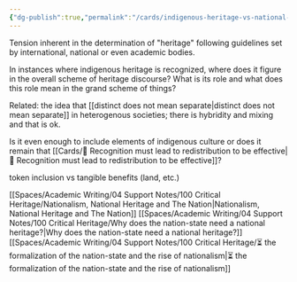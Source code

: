 ```yaml
---
{"dg-publish":true,"permalink":"/cards/indigenous-heritage-vs-national-heritage/"}
---
```


Tension inherent in the determination of "heritage" following guidelines set by international, national or even academic bodies.

In instances where indigenous heritage is recognized, where does it figure in the overall scheme of heritage discourse? What is its role and what does this role mean in the grand scheme of things? 

Related: the idea that [[distinct does not mean separate\|distinct does not mean separate]] in heterogenous societies; there is hybridity and mixing and that is ok.

Is it even enough to include elements of indigenous culture or does it remain that [[Cards/🫚 Recognition must lead to redistribution to be effective\|🫚 Recognition must lead to redistribution to be effective]]? 

token inclusion vs tangible benefits (land, etc.)

[[Spaces/Academic Writing/04 Support Notes/100 Critical Heritage/Nationalism, National Heritage and The Nation\|Nationalism, National Heritage and The Nation]]
[[Spaces/Academic Writing/04 Support Notes/100 Critical Heritage/Why does the nation-state need a national heritage?\|Why does the nation-state need a national heritage?]]
[[Spaces/Academic Writing/04 Support Notes/100 Critical Heritage/⏳ the formalization of the nation-state and the rise of nationalism\|⏳ the formalization of the nation-state and the rise of nationalism]]


